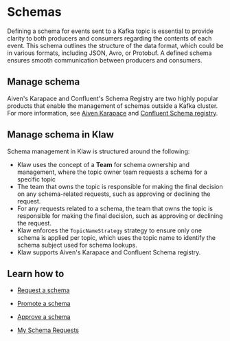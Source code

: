 # Schemas

Defining a schema for events sent to a Kafka topic is essential to
provide clarity to both producers and consumers regarding the contents
of each event. This schema outlines the structure of the data format,
which could be in various formats, including JSON, Avro, or Protobuf. A
defined schema ensures smooth communication between producers and
consumers.

## Manage schema

Aiven's Karapace and Confluent's Schema Registry are two highly
popular products that enable the management of schemas outside a
Kafka cluster. For more information, see [Aiven
Karapace](https://karapace.io) and [Confluent Schema
registry](https://docs.confluent.io/platform/current/schema-registry/index.html).

## Manage schema in Klaw

Schema management in Klaw is structured around the following:

- Klaw uses the concept of a **Team** for schema ownership and
  management, where the topic owner team requests a schema for a
  specific topic
- The team that owns the topic is responsible for making the final
  decision on any schema-related requests, such as approving or
  declining the request.
- For any requests related to a schema, the team that owns the topic
  is responsible for making the final decision, such as approving or
  declining the request.
- Klaw enforces the `TopicNameStrategy` strategy to ensure only one
  schema is applied per topic, which uses the topic name to identify
  the schema subject used for schema lookups.
- Klaw supports Aiven's Karapace and Confluent Schema registry.

## Learn how to

- [Request a schema](Request-a-schema)

- [Promote a schema](Promote-a-schema)

- [Approve a schema](manage-schemas)

- [My Schema Requests](My-schema-requests)
